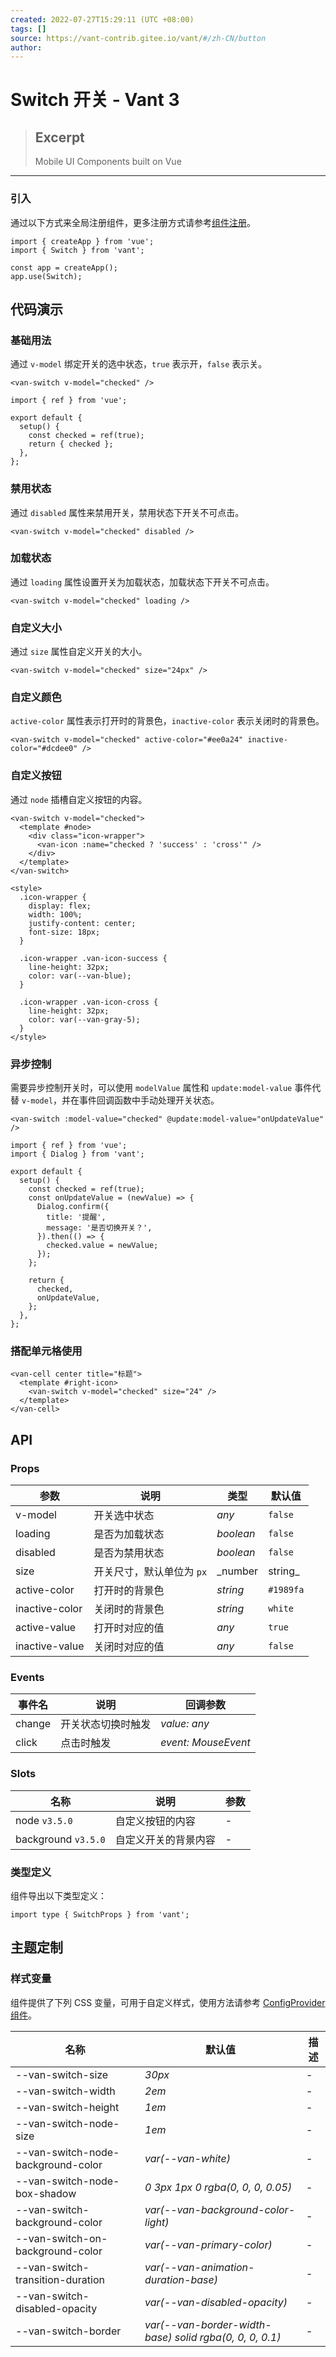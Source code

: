 ```yaml
---
created: 2022-07-27T15:29:11 (UTC +08:00)
tags: []
source: https://vant-contrib.gitee.io/vant/#/zh-CN/button
author: 
---
```


# Switch 开关 - Vant 3

> ## Excerpt
> Mobile UI Components built on Vue

---
### 引入

通过以下方式来全局注册组件，更多注册方式请参考[组件注册](https://vant-contrib.gitee.io/vant/#/zh-CN/advanced-usage#zu-jian-zhu-ce)。

```
import { createApp } from 'vue';
import { Switch } from 'vant';

const app = createApp();
app.use(Switch);
```

## 代码演示

### 基础用法

通过 `v-model` 绑定开关的选中状态，`true` 表示开，`false` 表示关。

```
<van-switch v-model="checked" />
```

```
import { ref } from 'vue';

export default {
  setup() {
    const checked = ref(true);
    return { checked };
  },
};
```

### 禁用状态

通过 `disabled` 属性来禁用开关，禁用状态下开关不可点击。

```
<van-switch v-model="checked" disabled />
```

### 加载状态

通过 `loading` 属性设置开关为加载状态，加载状态下开关不可点击。

```
<van-switch v-model="checked" loading />
```

### 自定义大小

通过 `size` 属性自定义开关的大小。

```
<van-switch v-model="checked" size="24px" />
```

### 自定义颜色

`active-color` 属性表示打开时的背景色，`inactive-color` 表示关闭时的背景色。

```
<van-switch v-model="checked" active-color="#ee0a24" inactive-color="#dcdee0" />
```

### 自定义按钮

通过 `node` 插槽自定义按钮的内容。

```
<van-switch v-model="checked">
  <template #node>
    <div class="icon-wrapper">
      <van-icon :name="checked ? 'success' : 'cross'" />
    </div>
  </template>
</van-switch>

<style>
  .icon-wrapper {
    display: flex;
    width: 100%;
    justify-content: center;
    font-size: 18px;
  }

  .icon-wrapper .van-icon-success {
    line-height: 32px;
    color: var(--van-blue);
  }

  .icon-wrapper .van-icon-cross {
    line-height: 32px;
    color: var(--van-gray-5);
  }
</style>
```

### 异步控制

需要异步控制开关时，可以使用 `modelValue` 属性和 `update:model-value` 事件代替 `v-model`，并在事件回调函数中手动处理开关状态。

```
<van-switch :model-value="checked" @update:model-value="onUpdateValue" />
```

```
import { ref } from 'vue';
import { Dialog } from 'vant';

export default {
  setup() {
    const checked = ref(true);
    const onUpdateValue = (newValue) => {
      Dialog.confirm({
        title: '提醒',
        message: '是否切换开关？',
      }).then(() => {
        checked.value = newValue;
      });
    };

    return {
      checked,
      onUpdateValue,
    };
  },
};
```

### 搭配单元格使用

```
<van-cell center title="标题">
  <template #right-icon>
    <van-switch v-model="checked" size="24" />
  </template>
</van-cell>
```

## API

### Props

| 参数 | 说明 | 类型 | 默认值 |
| --- | --- | --- | --- |
| v-model | 开关选中状态 | _any_ | `false` |
| loading | 是否为加载状态 | _boolean_ | `false` |
| disabled | 是否为禁用状态 | _boolean_ | `false` |
| size | 开关尺寸，默认单位为 `px` | _number | string_ | `30px` |
| active-color | 打开时的背景色 | _string_ | `#1989fa` |
| inactive-color | 关闭时的背景色 | _string_ | `white` |
| active-value | 打开时对应的值 | _any_ | `true` |
| inactive-value | 关闭时对应的值 | _any_ | `false` |

### Events

| 事件名 | 说明 | 回调参数 |
| --- | --- | --- |
| change | 开关状态切换时触发 | _value: any_ |
| click | 点击时触发 | _event: MouseEvent_ |

### Slots

| 名称 | 说明 | 参数 |
| --- | --- | --- |
| node `v3.5.0` | 自定义按钮的内容 | \- |
| background `v3.5.0` | 自定义开关的背景内容 | \- |

### 类型定义

组件导出以下类型定义：

```
import type { SwitchProps } from 'vant';
```

## 主题定制

### 样式变量

组件提供了下列 CSS 变量，可用于自定义样式，使用方法请参考 [ConfigProvider 组件](https://vant-contrib.gitee.io/vant/#/zh-CN/config-provider)。

| 名称 | 默认值 | 描述 |
| --- | --- | --- |
| \--van-switch-size | _30px_ | \- |
| \--van-switch-width | _2em_ | \- |
| \--van-switch-height | _1em_ | \- |
| \--van-switch-node-size | _1em_ | \- |
| \--van-switch-node-background-color | _var(--van-white)_ | \- |
| \--van-switch-node-box-shadow | _0 3px 1px 0 rgba(0, 0, 0, 0.05)_ | \- |
| \--van-switch-background-color | _var(--van-background-color-light)_ | \- |
| \--van-switch-on-background-color | _var(--van-primary-color)_ | \- |
| \--van-switch-transition-duration | _var(--van-animation-duration-base)_ | \- |
| \--van-switch-disabled-opacity | _var(--van-disabled-opacity)_ | \- |
| \--van-switch-border | _var(--van-border-width-base) solid rgba(0, 0, 0, 0.1)_ | \- |
